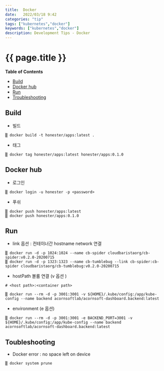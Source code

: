 ```yaml
---
title:  Docker
date:   2022/03/18 9:42
categories: "tip"
tags: ["kubernetes","docker"]
keywords: ["kubernetes","docker"]
description: Development Tips - Docker
---
```


# {{ page.title }}

**Table of Contents**

* [Build](#build)
* [Docker hub ](#docker-hub)
* [Run](#run)
* [Troubleshooting](#troubleshooting)


## Build

* 빌드
~~~
▒ docker build -t honester/apps:latest .
~~~

* 태그

```
▒ docker tag honester/apps:latest honester/apps:0.1.0 
```

## Docker hub 

* 로그인

```
▒ docker login -u honester -p <password>
```

* 푸쉬

~~~
▒ docker push honester/apps:latest
▒ docker push honester/apps:0.1.0
~~~


## Run

* link 옵션 : 컨테이너간 hostname network 연결

```
▒ docker run -d -p 1024:1024 --name cb-spider cloudbaristaorg/cb-spider:v0.2.0-20200715
▒ docker run -d -p 1323:1323 --name cb-tumblebug --link cb-spider:cb-spider cloudbaristaorg/cb-tumblebug:v0.2.0-20200715
```

* hostPath 볼륨 연결  (v 옵션 )

```
# <host path>:<container path>

▒ docker run --rm -d -p 3001:3001 -v ${HOME}/.kube/config:/app/kube-config --name backend acornsoftlab/acornsoft-dashboard.backend:latest
```

* environment (e 옵션)

```
▒ docker run --rm -d -p 3001:3001 -e BACKEND_PORT=3001 -v ${HOME}/.kube/config:/app/kube-config --name backend acornsoftlab/acornsoft-dashboard.backend:latest
```


## Toubleshooting

* Docker error : no space left on device

```
▒ docker system prune
```